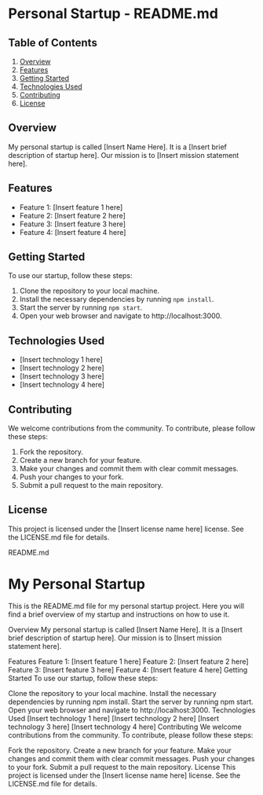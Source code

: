 Personal Startup - README.md
=============================

Table of Contents
-----------------
1. [Overview](#Overview)
2. [Features](#Features)
3. [Getting Started](#Getting-Started)
4. [Technologies Used](#Technologies-Used)
5. [Contributing](#Contributing)
6. [License](#License)

Overview
--------
My personal startup is called [Insert Name Here]. It is a [Insert brief description of startup here]. Our mission is to [Insert mission statement here].

Features
--------
* Feature 1: [Insert feature 1 here]
* Feature 2: [Insert feature 2 here]
* Feature 3: [Insert feature 3 here]
* Feature 4: [Insert feature 4 here]

Getting Started
---------------
To use our startup, follow these steps:
1. Clone the repository to your local machine.
2. Install the necessary dependencies by running `npm install`.
3. Start the server by running `npm start`.
4. Open your web browser and navigate to http://localhost:3000.

Technologies Used
-----------------
* [Insert technology 1 here]
* [Insert technology 2 here]
* [Insert technology 3 here]
* [Insert technology 4 here]

Contributing
------------
We welcome contributions from the community. To contribute, please follow these steps:
1. Fork the repository.
2. Create a new branch for your feature.
3. Make your changes and commit them with clear commit messages.
4. Push your changes to your fork.
5. Submit a pull request to the main repository.

License
-------
This project is licensed under the [Insert license name here] license. See the LICENSE.md file for details.

README.md

# My Personal Startup
This is the README.md file for my personal startup project. Here you will find a brief overview of my startup and instructions on how to use it.

Overview
My personal startup is called [Insert Name Here]. It is a [Insert brief description of startup here]. Our mission is to [Insert mission statement here].

Features
Feature 1: [Insert feature 1 here]
Feature 2: [Insert feature 2 here]
Feature 3: [Insert feature 3 here]
Feature 4: [Insert feature 4 here]
Getting Started
To use our startup, follow these steps:

Clone the repository to your local machine.
Install the necessary dependencies by running npm install.
Start the server by running npm start.
Open your web browser and navigate to http://localhost:3000.
Technologies Used
[Insert technology 1 here]
[Insert technology 2 here]
[Insert technology 3 here]
[Insert technology 4 here]
Contributing
We welcome contributions from the community. To contribute, please follow these steps:

Fork the repository.
Create a new branch for your feature.
Make your changes and commit them with clear commit messages.
Push your changes to your fork.
Submit a pull request to the main repository.
License
This project is licensed under the [Insert license name here] license. See the LICENSE.md file for details.